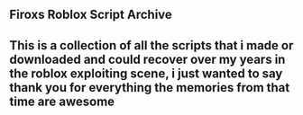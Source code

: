 ## Firoxs Roblox Script Archive

## This is a collection of all the scripts that i made or downloaded and could recover over my years in the roblox exploiting scene, i just wanted to say thank you for everything the memories from that time are awesome
